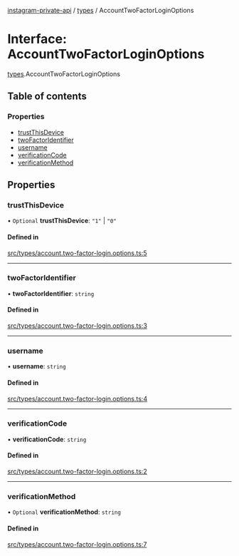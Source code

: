 [instagram-private-api](../../README.md) / [types](../../modules/types.md) / AccountTwoFactorLoginOptions

# Interface: AccountTwoFactorLoginOptions

[types](../../modules/types.md).AccountTwoFactorLoginOptions

## Table of contents

### Properties

- [trustThisDevice](AccountTwoFactorLoginOptions.md#trustthisdevice)
- [twoFactorIdentifier](AccountTwoFactorLoginOptions.md#twofactoridentifier)
- [username](AccountTwoFactorLoginOptions.md#username)
- [verificationCode](AccountTwoFactorLoginOptions.md#verificationcode)
- [verificationMethod](AccountTwoFactorLoginOptions.md#verificationmethod)

## Properties

### trustThisDevice

• `Optional` **trustThisDevice**: ``"1"`` \| ``"0"``

#### Defined in

[src/types/account.two-factor-login.options.ts:5](https://github.com/Nerixyz/instagram-private-api/blob/4971f34/src/types/account.two-factor-login.options.ts#L5)

___

### twoFactorIdentifier

• **twoFactorIdentifier**: `string`

#### Defined in

[src/types/account.two-factor-login.options.ts:3](https://github.com/Nerixyz/instagram-private-api/blob/4971f34/src/types/account.two-factor-login.options.ts#L3)

___

### username

• **username**: `string`

#### Defined in

[src/types/account.two-factor-login.options.ts:4](https://github.com/Nerixyz/instagram-private-api/blob/4971f34/src/types/account.two-factor-login.options.ts#L4)

___

### verificationCode

• **verificationCode**: `string`

#### Defined in

[src/types/account.two-factor-login.options.ts:2](https://github.com/Nerixyz/instagram-private-api/blob/4971f34/src/types/account.two-factor-login.options.ts#L2)

___

### verificationMethod

• `Optional` **verificationMethod**: `string`

#### Defined in

[src/types/account.two-factor-login.options.ts:7](https://github.com/Nerixyz/instagram-private-api/blob/4971f34/src/types/account.two-factor-login.options.ts#L7)
